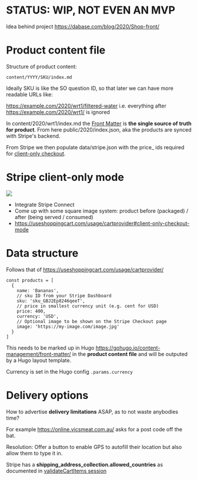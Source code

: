 # STATUS: WIP, NOT EVEN AN MVP

Idea behind project https://dabase.com/blog/2020/Shop-front/

# Product content file

Structure of product content:

	content/YYYY/SKU/index.md

Ideally SKU is like the SO question ID, so that later we can have more readable URLs like:

https://example.com/2020/wrt1/filtered-water i.e. everything after https://example.com/2020/wrt1/ is ignored

In content/2020/wrt1/index.md the [Front
Matter](https://gohugo.io/content-management/front-matter/) is **the single
source of truth for product**. From here public/2020/index.json, aka the products
are synced with Stripe's backend.

From Stripe we then populate data/stripe.json with the price_ ids required for
[client-only
checkout](https://stripe.com/docs/js/checkout/redirect_to_checkout#stripe_checkout_redirect_to_checkout-options-lineItems-price).

# Stripe client-only mode

<img src="https://s.natalian.org/2020-09-23/cant-delete-product.png">

* Integrate Stripe Connect
* Come up with some square image system: product before (packaged) / after (being served / consumed)
* https://useshoppingcart.com/usage/cartprovider#client-only-checkout-mode

# Data structure

Follows that of https://useshoppingcart.com/usage/cartprovider/

	const products = [
	  {
		name: 'Bananas',
		// sku ID from your Stripe Dashboard
		sku: 'sku_GBJ2Ep8246qeeT',
		// price in smallest currency unit (e.g. cent for USD)
		price: 400,
		currency: 'USD',
		// Optional image to be shown on the Stripe Checkout page
		image: 'https://my-image.com/image.jpg'
	  }
	]

This needs to be marked up in Hugo https://gohugo.io/content-management/front-matter/ in the **product content file** and will be outputed by a Hugo layout template.

Currency is set in the Hugo config `.params.currency`

# Delivery options

How to advertise **delivery limitations** ASAP, as to not waste anybodies time?

For example <https://online.vicsmeat.com.au/> asks for a post code off the bat.

Resolution: Offer a button to enable GPS to autofill their location but also allow them to type it in.

Stripe has a **shipping_address_collection.allowed_countries** as documented in [validateCartItems session](https://useshoppingcart.com/usage/validateCartItems())

